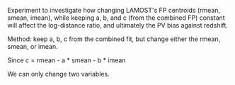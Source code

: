 Experiment to investigate how changing LAMOST's FP centroids (rmean, smean, imean), while keeping a, b, and c (from the combined FP) constant will affect the log-distance ratio, and ultimately the PV bias against redshift.

Method: keep a, b, c from the combined fit, but change either the rmean, smean, or imean.

Since c = rmean - a * smean - b * imean

We can only change two variables.